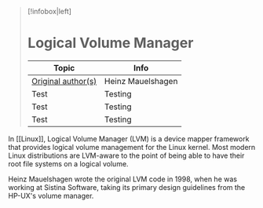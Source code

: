 > [!infobox|left]
> # Logical Volume Manager
> |Topic | Info |
> | --- | --- |
> | [Original author(s)](https://en.wikipedia.org/wiki/Programmer) | Heinz Mauelshagen |
> | Test | Testing |
> | Test | Testing |
> | Test | Testing |
> 

In [[Linux]], Logical Volume Manager (LVM) is a device mapper framework that provides logical volume management for the Linux kernel. Most modern Linux distributions are LVM-aware to the point of being able to have their root file systems on a logical volume.

Heinz Mauelshagen wrote the original LVM code in 1998, when he was working at Sistina Software, taking its primary design guidelines from the HP-UX's volume manager.